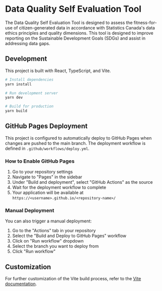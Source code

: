 # Data Quality Self Evaluation Tool

The Data Quality Self Evaluation Tool is designed to assess the fitness-for-use of citizen-generated data in accordance with Statistics Canada's data ethics principles and quality dimensions. This tool is designed to improve reporting on the Sustainable Development Goals (SDGs) and assist in addressing data gaps.

## Development

This project is built with React, TypeScript, and Vite.

```bash
# Install dependencies
yarn install

# Run development server
yarn dev

# Build for production
yarn build
```

## GitHub Pages Deployment

This project is configured to automatically deploy to GitHub Pages when changes are pushed to the main branch. The deployment workflow is defined in `.github/workflows/deploy.yml`.

### How to Enable GitHub Pages

1. Go to your repository settings
2. Navigate to "Pages" in the sidebar
3. Under "Build and deployment", select "GitHub Actions" as the source
4. Wait for the deployment workflow to complete
5. Your application will be available at `https://<username>.github.io/<repository-name>/`

### Manual Deployment

You can also trigger a manual deployment:

1. Go to the "Actions" tab in your repository
2. Select the "Build and Deploy to GitHub Pages" workflow
3. Click on "Run workflow" dropdown
4. Select the branch you want to deploy from
5. Click "Run workflow"

## Customization

For further customization of the Vite build process, refer to the [Vite documentation](https://vitejs.dev/config/).
